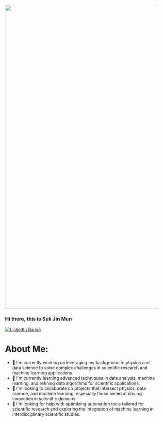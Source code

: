 <div id="header" align="center">
  <img src="https://camo.githubusercontent.com/29d18880871c754cbe01434cac12c186652011298cd2781a0793c6031b902c38/68747470733a2f2f692e70696e696d672e636f6d2f6f726967696e616c732f32612f35332f36352f32613533363531613335383136663439393237306438323735666435333138662e676966" width="1000"/>
</div>

### Hi there, this is Suk Jin Mun

<div id="badges">
  <a href="your-linkedin-URL">
    <img src="https://img.shields.io/badge/LinkedIn-blue?style=for-the-badge&logo=linkedin&logoColor=white" alt="LinkedIn Badge"/>
  </a>
</div>



# About Me:
- 🔭 I'm currently working on leveraging my background in physics and data science to solve complex challenges in scientific research and machine learning applications.
- 🌱 I'm currently learning advanced techniques in data analysis, machine learning, and refining data algorithms for scientific applications.
- 👯 I'm looking to collaborate on projects that intersect physics, data science, and machine learning, especially those aimed at driving innovation in scientific domains.
- 🤔 I'm looking for help with optimizing automation tools tailored for scientific research and exploring the integration of machine learning in interdisciplinary scientific studies.
